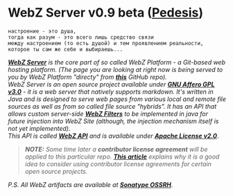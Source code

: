 # WebZ Server v0.9 beta ([Pedesis](https://www.pinterest.com/terems_org/pedesis-from-ancient-greek-a-leaping/))

```
настроение - это душа,  
тогда как разум - это всего лишь средство связи  
между настроением (то есть душой) и тем проявлением реальности,  
которое ты сам же себе и выбираешь...
```

[***WebZ Server***](https://github.com/terems-org/webz-server) *is the core part of so called WebZ Platform -*
*a Git-based web hosting platform.*
*(The page you are looking at right now is being served to you by WebZ Platform "directy" from*
[***this***](https://github.com/terems-org/webz-server#webz-server-v09-beta-pedesis) *GitHub repo).*  
*WebZ Server is an open source project available under*
[***GNU Affero GPL v3.0***](http://www.gnu.org/licenses/agpl-3.0) *- it is a web server that natively supports markdown.*
*It's written in Java and is designed to serve web pages from various local and remote file sources as well as from so called*
*file source "hybrids". It has an API that allows custom server-side*
[***WebZ Filters***](https://github.com/terems-org/webz-api/blob/master/src/main/java/org/terems/webz/WebzFilter.java)
*to be implemented in java for future injection into WebZ Site (although, the injection mechanism itself is not yet implemented).*  
*This API is called* [***WebZ API***](https://github.com/terems-org/webz-api) *and is available under*
[***Apache License v2.0***](http://www.apache.org/licenses/LICENSE-2.0).  

> ***NOTE:*** *Some time later a* ***contributor license agreement*** *will be applied to this particular repo.*
> [***This article***](https://julien.ponge.org/blog/in-defense-of-contributor-license-agreements/)
> *explains why it is a good idea to consider using contributor license agreements for certain open source projects.*

*P.S. All WebZ artifacts are available at*
[***Sonatype OSSRH***](https://oss.sonatype.org/content/repositories/snapshots/org/terems/).
